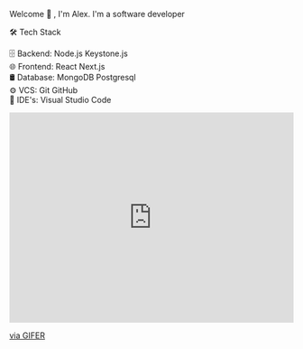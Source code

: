 Welcome 👋 , I'm Alex.
I'm a software developer 

🛠  Tech Stack

🗄  Backend:  Node.js Keystone.js\
🌐  Frontend:  React Next.js\
🛢  Database:  MongoDB Postgresql\
⚙️  VCS:   Git GitHub\
🔧  IDE's:  Visual Studio Code 
<div style="padding-top:73.788%;position:relative;"><iframe src="https://gifer.com/embed/3Eqa" width="100%" height="100%" style='position:absolute;top:0;left:0;' frameBorder="0" allowFullScreen></iframe></div><p><a href="https://gifer.com">via GIFER</a></p>
